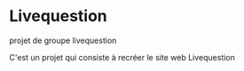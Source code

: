 # Livequestion
projet de groupe livequestion

C'est un projet qui consiste à recréer le site web Livequestion
